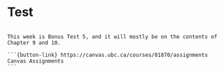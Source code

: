 # Test

````{card}

This week is Bonus Test 5, and it will mostly be on the contents of Chapter 9 and 10.

```{button-link} https://canvas.ubc.ca/courses/81870/assignments
Canvas Assignments
```
````